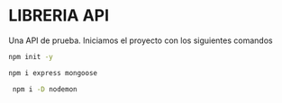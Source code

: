 # LIBRERIA API
Una API de prueba.
Iniciamos el proyecto con los siguientes comandos
```bash
npm init -y
```

```bash
npm i express mongoose
```

```bash
 npm i -D nodemon
```